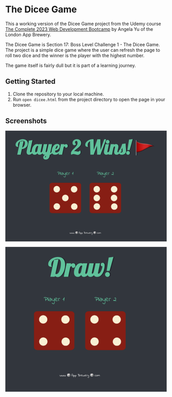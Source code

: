 # The Dicee Game

This a working version of the Dicee Game project from the Udemy course [The Complete 2023 Web Development Bootcamp](https://www.udemy.com/course/the-complete-web-development-bootcamp/learn/lecture/12638830?start=30#overview) by Angela Yu of the London App Brewery.

The Dicee Game is Section 17: Boss Level Challenge 1 - The Dicee Game. The project is a simple dice game where the user can refresh the page to roll two dice and the winner is the player with the highest number.

The game itself is fairly dull but it is part of a learning journey.

## Getting Started

1. Clone the repository to your local machine.
2. Run `open dicee.html` from the project directory to open the page in your browser.

## Screenshots
![Player Two wins](images/dice-win.png)

![A draw](images/dice-draw.png)

